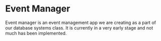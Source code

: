 # Event Manager

Event manager is an event management app we are creating as a part of our database systems class. It is currently in a very early stage and not much has been implemented.
